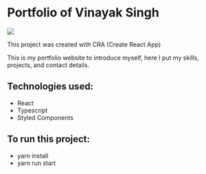 # Portfolio of Vinayak Singh

<img src ="![Screenshot 2024-09-18 155544](https://github.com/user-attachments/assets/df65f1a1-26b3-4873-a38f-f55e81b851cf)"/>
 
This project was created with CRA (Create React App)

This is my portfolio website to introduce myself, here I put my skills, projects, and contact details.

## Technologies used:
- React
- Typescript
- Styled Components
 
## To run this project:
- yarn install
- yarn run start
